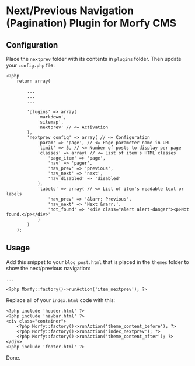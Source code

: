 Next/Previous Navigation (Pagination) Plugin for Morfy CMS
==========================================================

Configuration
-------------

Place the `nextprev` folder with its contents in `plugins` folder. Then update your `config.php` file:

    <?php
        return array(
    
            ...
            ...
            ...
    
            'plugins' => array(
                'markdown',
                'sitemap',
                'nextprev' // <= Activation
            ),
            'nextprev_config' => array( // <= Configuration
                'param' => 'page', // <= Page parameter name in URL
                'limit' => 5, // <= Number of posts to display per page
                'classes' => array( // <= List of item's HTML classes
                    'page_item' => 'page',
                    'nav' => 'pager',
                    'nav_prev' => 'previous',
                    'nav_next' => 'next',
                    'nav_disabled' => 'disabled'
                ),
                'labels' => array( // <= List of item's readable text or labels
                    'nav_prev' => '&larr; Previous',
                    'nav_next' => 'Next &rarr;',
                    'not_found' => '<div class="alert alert-danger"><p>Not found.</p></div>'
                )
            )
        );

Usage
-----

Add this snippet to your `blog_post.html` that is placed in the `themes` folder to show the next/previous navigation:

    ...
    
    <?php Morfy::factory()->runAction('item_nextprev'); ?>

Replace all of your `index.html` code with this:

    <?php include 'header.html' ?>
    <?php include 'navbar.html' ?>
    <div class="container">
        <?php Morfy::factory()->runAction('theme_content_before'); ?>
    	<?php Morfy::factory()->runAction('index_nextprev'); ?>
        <?php Morfy::factory()->runAction('theme_content_after'); ?>
    </div>
    <?php include 'footer.html' ?>

Done.

